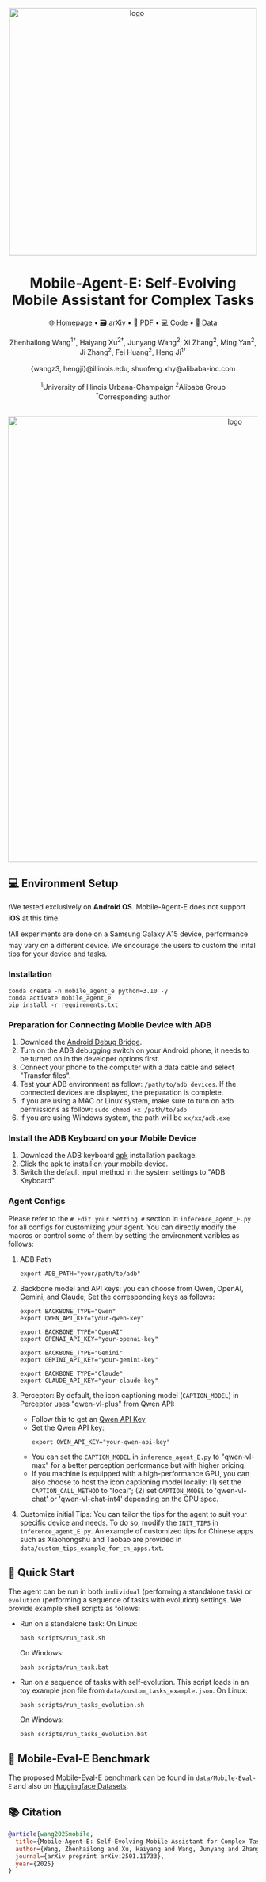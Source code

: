 <p align="center">
  <img src="static/images/logo.png" alt="logo" width="500">
</p>

<div align="center">
  <h1>Mobile-Agent-E: Self-Evolving Mobile Assistant for Complex Tasks</h1>
</div>

<!-- # Mobile-Agent-E: Self-Evolving Mobile Assistant for Complex Tasks -->
<!-- <div align="center">
    <a href="https://huggingface.co/spaces/junyangwang0410/Mobile-Agent"><img src="https://huggingface.co/datasets/huggingface/badges/raw/main/open-in-hf-spaces-sm-dark.svg" alt="Open in Spaces"></a>
    <a href="https://modelscope.cn/studios/wangjunyang/Mobile-Agent-v2"><img src="assets/Demo-ModelScope-brightgreen.svg" alt="Demo ModelScope"></a>
  <a href="https://arxiv.org/abs/2406.01014 "><img src="https://img.shields.io/badge/Arxiv-2406.01014-b31b1b.svg?logo=arXiv" alt=""></a>
  <a href="https://huggingface.co/papers/2406.01014"><img src="https://img.shields.io/badge/🤗-Paper%20In%20HF-red.svg" alt=""></a>
</div>
<br> -->
<p align="center">
<a href="https://x-plug.github.io/MobileAgent">🌐 Homepage</a>
•
<a href="https://arxiv.org/abs/2501.11733">🗃️ arXiv</a>
•
<a href="https://x-plug.github.io/MobileAgent/Mobile-Agent-E/static/pdf/mobile_agent_e_jan20_arxiv.pdf">📃 PDF </a>
•
<a href="https://github.com/X-PLUG/MobileAgent/tree/main/Mobile-Agent-E" >💻 Code</a>
•
<a href="https://huggingface.co/datasets/mikewang/mobile_eval_e" >🤗 Data</a>


<div align="center">
Zhenhailong Wang<sup>1†</sup>, Haiyang Xu<sup>2†</sup>, Junyang Wang<sup>2</sup>, Xi Zhang<sup>2</sup>,
Ming Yan<sup>2</sup>, Ji Zhang<sup>2</sup>, Fei Huang<sup>2</sup>, Heng Ji<sup>1†</sup>
</div>
<br>
<div align="center">
{wangz3, hengji}@illinois.edu, shuofeng.xhy@alibaba-inc.com
</div>
<br>
<div align="center">
<sup>1</sup>University of Illinois Urbana-Champaign   <sup>2</sup>Alibaba Group
</div>
<div align="center">
<sup>†</sup>Corresponding author
</div>
<br>

<p align="center">
  <img src="static/images/new_teaser.png" alt="logo" width="900">
</p>

## 💻 Environment Setup
❗We tested exclusively on **Android OS**. Mobile-Agent-E does not support **iOS** at this time.

❗All experiments are done on a Samsung Galaxy A15 device, performance may vary on a different device. We encourage the users to custom the inital tips for your device and tasks.

### Installation
```
conda create -n mobile_agent_e python=3.10 -y
conda activate mobile_agent_e
pip install -r requirements.txt
```

### Preparation for Connecting Mobile Device with ADB

1. Download the [Android Debug Bridge](https://developer.android.com/tools/releases/platform-tools?hl=en).
2. Turn on the ADB debugging switch on your Android phone, it needs to be turned on in the developer options first.
3. Connect your phone to the computer with a data cable and select "Transfer files".
4. Test your ADB environment as follow: ```/path/to/adb devices```. If the connected devices are displayed, the preparation is complete.
5. If you are using a MAC or Linux system, make sure to turn on adb permissions as follow: ```sudo chmod +x /path/to/adb```
6. If you are using Windows system, the path will be ```xx/xx/adb.exe```

### Install the ADB Keyboard on your Mobile Device
1. Download the ADB keyboard [apk](https://github.com/senzhk/adbkeyboard/blob/master/adbkeyboard.apk) installation package.
2. Click the apk to install on your mobile device.
3. Switch the default input method in the system settings to "ADB Keyboard".

### Agent Configs
Please refer to the `# Edit your Setting #` section in `inference_agent_E.py` for all configs for customizing your agent. You can directly modify the macros or control some of them by setting the environment varibles as follows:

1. ADB Path
    ```
    export ADB_PATH="your/path/to/adb"
    ```
2. Backbone model and API keys: you can choose from Qwen, OpenAI, Gemini, and Claude; Set the corresponding keys as follows:
    ```
    export BACKBONE_TYPE="Qwen"
    export QWEN_API_KEY="your-qwen-key"
    ```
    ```
    export BACKBONE_TYPE="OpenAI"
    export OPENAI_API_KEY="your-openai-key"
    ```
    ```
    export BACKBONE_TYPE="Gemini"
    export GEMINI_API_KEY="your-gemini-key"
    ```
    ```
    export BACKBONE_TYPE="Claude"
    export CLAUDE_API_KEY="your-claude-key"
    ```
4. Perceptor: By default, the icon captioning model (`CAPTION_MODEL`) in Perceptor uses "qwen-vl-plus" from Qwen API:
    - Follow this to get an [Qwen API Key](https://help.aliyun.com/document_detail/2712195.html?spm=a2c4g.2712569.0.0.5d9e730aymB3jH) 
    - Set the Qwen API key:
        ```
        export QWEN_API_KEY="your-qwen-api-key"
        ```
    - You can set the `CAPTION_MODEL` in `inference_agent_E.py` to "qwen-vl-max" for a better perception performance but with higher pricing.
    - If you machine is equipped with a high-performance GPU, you can also choose to host the icon captioning model locally: (1) set the `CAPTION_CALL_METHOD` to "local"; (2) set `CAPTION_MODEL` to 'qwen-vl-chat' or 'qwen-vl-chat-int4' depending on the GPU spec.

5. Customize initial Tips: You can tailor the tips for the agent to suit your specific device and needs. To do so, modify the `INIT_TIPS` in `inference_agent_E.py`. An example of customized tips for Chinese apps such as Xiaohongshu and Taobao are provided in `data/custom_tips_example_for_cn_apps.txt`.

## 🚀 Quick Start

The agent can be run in both `individual` (performing a standalone task) or `evolution` (performing a sequence of tasks with evolution) settings. We provide example shell scripts as follows:

- Run on a standalone task:
  On Linux:
    ```
    bash scripts/run_task.sh
    ```
  On Windows:
    ```
    bash scripts/run_task.bat
    ```
- Run on a sequence of tasks with self-evolution. This script loads in an toy example json file from `data/custom_tasks_example.json`.
  On Linux:
    ```
    bash scripts/run_tasks_evolution.sh
    ```
  On Windows:
    ```
    bash scripts/run_tasks_evolution.bat
    ```
## 🤗 Mobile-Eval-E Benchmark
The proposed Mobile-Eval-E benchmark can be found in `data/Mobile-Eval-E` and also on [Huggingface Datasets](https://huggingface.co/datasets/mikewang/mobile_eval_e).


## 📚 Citation

```bibtex
@article{wang2025mobile,
  title={Mobile-Agent-E: Self-Evolving Mobile Assistant for Complex Tasks},
  author={Wang, Zhenhailong and Xu, Haiyang and Wang, Junyang and Zhang, Xi and Yan, Ming and Zhang, Ji and Huang, Fei and Ji, Heng},
  journal={arXiv preprint arXiv:2501.11733},
  year={2025}
}
```
